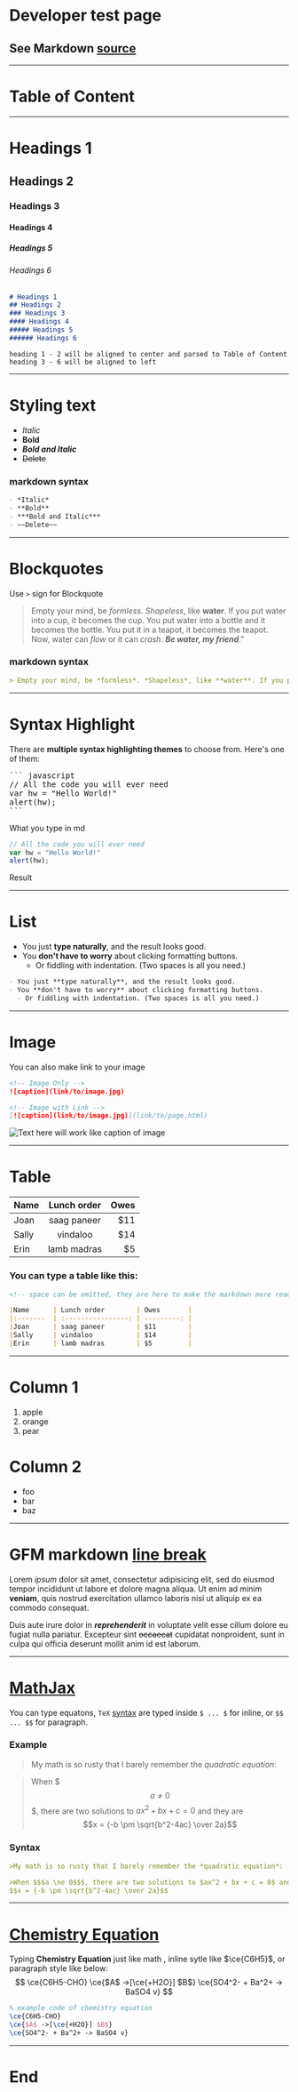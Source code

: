 # Developer test page

## See Markdown [source](http://github.com/slidedown/slidedown)

***
# Table of Content

<!-- Add table of Content -->
<div id='toc'></div>

***
# Headings 1
## Headings 2
### Headings 3
#### Headings 4
##### Headings 5
###### Headings 6

```md
# Headings 1
## Headings 2
### Headings 3
#### Headings 4
##### Headings 5
###### Headings 6
```

    heading 1 - 2 will be aligned to center and parsed to Table of Content
    heading 3 - 6 will be aligned to left

***
# Styling text

- *Italic*
- **Bold**
- ***Bold and Italic***
- ~~Delete~~

### markdown syntax
``` md
- *Italic*
- **Bold**
- ***Bold and Italic***
- ~~Delete~~
```

***
# Blockquotes

Use `>` sign for Blockquote
> Empty your mind, be *formless*. *Shapeless*, like **water**. If you put water into a cup, it becomes the cup. You put water into a bottle and it becomes the bottle. You put it in a teapot, it becomes the teapot. Now, water can *flow* or it can *crash*. ***Be water, my friend***.”

### markdown syntax
``` md
> Empty your mind, be *formless*. *Shapeless*, like **water**. If you put water into a cup, it becomes the cup. You put water into a bottle and it becomes the bottle. You put it in a teapot, it becomes the teapot. Now, water can *flow* or it can *crash*. ***Be water, my friend***.”
```

***
# Syntax Highlight

There are **multiple syntax highlighting themes** to choose from. Here's one of them:


<pre class='hljs'>
``` javascript
// All the code you will ever need
var hw = "Hello World!"
alert(hw);
```
</pre>

<div class="caption">What you type in md</div>

``` javascript
// All the code you will ever need
var hw = "Hello World!"
alert(hw);
```
<div class="caption">Result</div>

***
# List

- You just **type naturally**, and the result looks good.
- You **don't have to worry** about clicking formatting buttons.
  - Or fiddling with indentation. (Two spaces is all you need.)

``` md
- You just **type naturally**, and the result looks good.
- You **don't have to worry** about clicking formatting buttons.
  - Or fiddling with indentation. (Two spaces is all you need.)
```

***
# Image
You can also make link to your image

``` md
<!-- Image Only -->
![caption](link/to/image.jpg)

<!-- Image with Link -->
[![caption](link/to/image.jpg)](link/to/page.html)

```

![Text here will work like caption of image][image1]


***
# Table

|Name      | Lunch order        | Owes       |
|:-------  | :----------------: | ---------: |
|Joan      | saag paneer        | $11        |
|Sally     | vindaloo           | $14        |
|Erin      | lamb madras        | $5         |

### You can type a table like this:
``` md
<!-- space can be omitted, they are here to make the markdown more readable -->

|Name      | Lunch order        | Owes       |
|:-------  | :----------------: | ---------: |
|Joan      | saag paneer        | $11        |
|Sally     | vindaloo           | $14        |
|Erin      | lamb madras        | $5         |

```

***

# Column 1

1. apple
2. orange
3. pear


# Column 2
- foo
- bar
- baz


***
# GFM markdown [line break][link-break]

Lorem *ipsum* dolor sit amet, consectetur adipisicing elit, sed do eiusmod tempor incididunt ut labore et dolore magna aliqua.
Ut enim ad minim **veniam**, quis nostrud exercitation ullamco laboris nisi ut aliquip ex ea commodo consequat.

Duis aute irure dolor in ***reprehenderit*** in voluptate velit esse cillum dolore eu fugiat nulla pariatur.
Excepteur sint ~~occaecat~~ cupidatat nonproident, sunt in culpa qui officia deserunt mollit anim id est laborum.

***
# [MathJax][mathjax]

You can type equatons, `TeX` [syntax][mathjax] are typed inside `$ ... $` for inline, or `$$ ... $$` for paragraph.


### Example

>My math is so rusty that I barely remember the *quadratic equation*:

>When $$$a \ne 0$$$, there are two solutions to $ax^2 + bx + c = 0$ and they are
$$x = {-b \pm \sqrt{b^2-4ac} \over 2a}$$

### Syntax
```md
>My math is so rusty that I barely remember the *quadratic equation*:

>When $$$a \ne 0$$$, there are two solutions to $ax^2 + bx + c = 0$ and they are
$$x = {-b \pm \sqrt{b^2-4ac} \over 2a}$$
```

***
# [Chemistry Equation][chem]

Typing **Chemistry Equation** just like math , inline sytle like $\ce{C6H5}$, or paragraph style like below:
$$
\ce{C6H5-CHO}
\ce{$A$ ->[\ce{+H2O}] $B$}
\ce{SO4^2- + Ba^2+ -> BaSO4 v}
$$

``` tex
% example code of chemistry equation
\ce{C6H5-CHO}
\ce{$A$ ->[\ce{+H2O}] $B$}
\ce{SO4^2- + Ba^2+ -> BaSO4 v}
```

***
# End

[basic]: https://help.github.com/articles/markdown-basics/
[gfm]: https://help.github.com/articles/github-flavored-markdown/
[image1]: http://2.bp.blogspot.com/-dxJbW0CG8Zs/TmkoMA5-cPI/AAAAAAAAAqw/fQpsz9GpFdo/s1600/voyage-dans-la-lune-1902-02-g.jpg
[link-break]: https://github.com/adam-p/markdown-here/wiki/Markdown-Cheatsheet#lines
[mathjax]: http://meta.math.stackexchange.com/questions/5020/mathjax-basic-tutorial-and-quick-reference
[chem]: ftp://ftp.comp.hkbu.edu.hk/pub/TeX/CTAN/macros/latex/contrib/mhchem/mhchem.pdf
